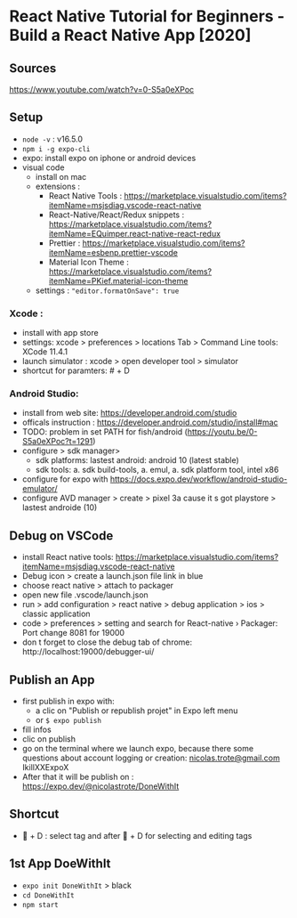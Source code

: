 # React Native Tutorial for Beginners - Build a React Native App [2020]

## Sources
https://www.youtube.com/watch?v=0-S5a0eXPoc

## Setup

 * `node -v` : v16.5.0
 * `npm i -g expo-cli`
 * expo: install expo on iphone or android devices
 * visual code
   * install on mac
   * extensions :
     * React Native Tools : https://marketplace.visualstudio.com/items?itemName=msjsdiag.vscode-react-native
     * React-Native/React/Redux snippets : https://marketplace.visualstudio.com/items?itemName=EQuimper.react-native-react-redux
     * Prettier : https://marketplace.visualstudio.com/items?itemName=esbenp.prettier-vscode
     * Material Icon Theme : https://marketplace.visualstudio.com/items?itemName=PKief.material-icon-theme
   * settings : `"editor.formatOnSave": true`

### Xcode : 
   * install with app store
   * settings: xcode > preferences > locations Tab > Command Line tools: XCode 11.4.1
   * launch simulator : xcode > open developer tool > simulator
   * shortcut for paramters: # + D

### Android Studio:
  * install from web site: https://developer.android.com/studio
  * officals instruction : https://developer.android.com/studio/install#mac
  * TODO: problem in set PATH for fish/android (https://youtu.be/0-S5a0eXPoc?t=1291) 
  * configure > sdk manager> 
    * sdk platforms: lastest android: android 10 (latest stable)
    * sdk tools: a. sdk build-tools, a. emul, a. sdk platform tool, intel x86
  * configure for expo with https://docs.expo.dev/workflow/android-studio-emulator/ 
  * configure AVD manager > create > pixel 3a cause it s got playstore > lastest androide (10)

## Debug on VSCode
  * install React native tools:  https://marketplace.visualstudio.com/items?itemName=msjsdiag.vscode-react-native
  * Debug icon > create a launch.json file link in blue
  * choose react native > attach to packager
  * open new file .vscode/launch.json
  * run > add configuration > react native > debug application > ios > classic application
  * code > preferences > setting and search for React-native › Packager: Port change 8081 for 19000
  * don t forget to close the debug tab of chrome: http://localhost:19000/debugger-ui/

## Publish an App
  * first publish in expo with:  
    * a clic on "Publish or republish projet" in Expo left menu
    * or `$ expo publish`
  * fill infos
  * clic on publish
  * go on the terminal where we launch expo, because there some questions about account logging or creation: nicolas.trote@gmail.com  IkillXXExpoX
  * After that it will be publish on : https://expo.dev/@nicolastrote/DoneWithIt

## Shortcut
  *  + D : select <view> tag and after  + D for selecting and editing tags
    



## 1st App DoeWithIt

* `expo init DoneWithIt` > black
* `cd DoneWithIt`
* `npm start`



